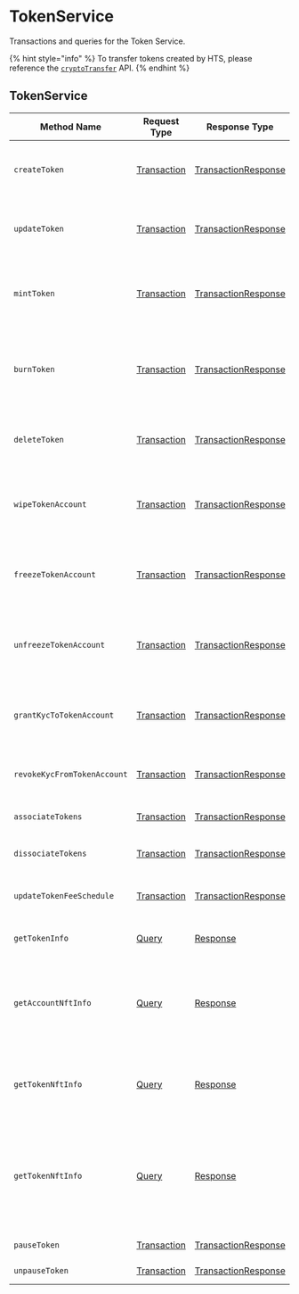 # TokenService

Transactions and queries for the Token Service.

{% hint style="info" %}
To transfer tokens created by HTS, please reference the [`cryptoTransfer`](../cryptocurrency-accounts/cryptotransfer.md) API.
{% endhint %}

## TokenService

| Method Name                 | Request Type                                                                                                                                   | Response Type                                                  | Description                                                                                            |
| --------------------------- | ---------------------------------------------------------------------------------------------------------------------------------------------- | -------------------------------------------------------------- | ------------------------------------------------------------------------------------------------------ |
| `createToken`               | [Transaction](../miscellaneous/transaction.md)                                                                                                 | [TransactionResponse](../miscellaneous/transactionresponse.md) | Creates a new Token by submitting the transaction                                                      |
| `updateToken`               | [Transaction](../miscellaneous/transaction.md)                                                                                                 | [TransactionResponse](../miscellaneous/transactionresponse.md) | Updates the account by submitting the transaction                                                      |
| `mintToken`                 | [Transaction](../miscellaneous/transaction.md)                                                                                                 | [TransactionResponse](../miscellaneous/transactionresponse.md) | Mints an amount of the token to the defined treasury account                                           |
| `burnToken`                 | [Transaction](../miscellaneous/transaction.md)                                                                                                 | [TransactionResponse](../miscellaneous/transactionresponse.md) | Burns an amount of the token from the defined treasury account                                         |
| `deleteToken`               | [Transaction](../miscellaneous/transaction.md)                                                                                                 | [TransactionResponse](../miscellaneous/transactionresponse.md) | (NOT CURRENTLY SUPPORTED) Deletes a Token                                                              |
| `wipeTokenAccount`          | [Transaction](../miscellaneous/transaction.md)                                                                                                 | [TransactionResponse](../miscellaneous/transactionresponse.md) | Wipes the provided amount of tokens from the specified Account ID                                      |
| `freezeTokenAccount`        | [Transaction](https://github.com/theekrystallee/hedera-style-guide/blob/sdk-v1/deprecated/hedera-api/token-service/broken-reference/README.md) | [TransactionResponse](../miscellaneous/transactionresponse.md) | Freezes the transfer of tokens to or from the specified Account ID                                     |
| `unfreezeTokenAccount`      | [Transaction](../miscellaneous/transaction.md)                                                                                                 | [TransactionResponse](../miscellaneous/transactionresponse.md) | Unfreezes the transfer of tokens to or from the specified Account ID                                   |
| `grantKycToTokenAccount`    | [Transaction](../miscellaneous/transaction.md)                                                                                                 | [TransactionResponse](../miscellaneous/transactionresponse.md) | Flags the provided Account ID as having gone through KYC                                               |
| `revokeKycFromTokenAccount` | [Transaction](../miscellaneous/transaction.md)                                                                                                 | [TransactionResponse](../miscellaneous/transactionresponse.md) | Removes the KYC flag of the provided Account ID                                                        |
| `associateTokens`           | [Transaction](../miscellaneous/transaction.md)                                                                                                 | [TransactionResponse](../miscellaneous/transactionresponse.md) | Associates tokens to an account                                                                        |
| `dissociateTokens`          | [Transaction](../miscellaneous/transaction.md)                                                                                                 | [TransactionResponse](../miscellaneous/transactionresponse.md) | Dissociates tokens from an account                                                                     |
| `updateTokenFeeSchedule`    | [Transaction](../miscellaneous/transaction.md)                                                                                                 | [TransactionResponse](../miscellaneous/transactionresponse.md) | Updates the custom fee schedule on a token                                                             |
| `getTokenInfo`              | [Query](../miscellaneous/query.md)                                                                                                             | [Response](../miscellaneous/response.md)                       | Retrieves the metadata of a token                                                                      |
| `getAccountNftInfo`         | [Query](../miscellaneous/query.md)                                                                                                             | [Response](../miscellaneous/response.md)                       | Gets info on NFTs N through M on the list of NFTs associated with a given account                      |
| `getTokenNftInfo`           | [Query](../miscellaneous/query.md)                                                                                                             | [Response](../miscellaneous/response.md)                       | Retrieves the metadata of an NFT by TokenID and serial number                                          |
| `getTokenNftInfo`           | [Query](../miscellaneous/query.md)                                                                                                             | [Response](../miscellaneous/response.md)                       | Gets info on NFTs N through M on the list of NFTs associated with a given Token of type `NON_FUNGIBLE` |
| `pauseToken`                | [Transaction](../miscellaneous/transaction.md)                                                                                                 | [TransactionResponse](../miscellaneous/transactionresponse.md) | Pause the token                                                                                        |
| `unpauseToken`              | [Transaction](../miscellaneous/transaction.md)                                                                                                 | [TransactionResponse](../miscellaneous/transactionresponse.md) | Unpause the token                                                                                      |

